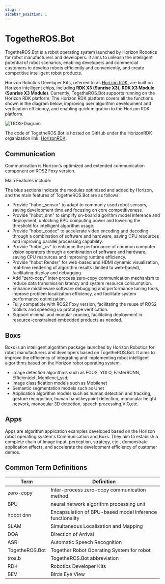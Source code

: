 ```yaml
---
slug: /
sidebar_position: 1
---
```


# TogetheROS.Bot
TogetheROS.Bot is a robot operating system launched by Horizon Robotics for robot manufacturers and developers. It aims to unleash the intelligent potential of robot scenarios, enabling developers and commercial customers to develop robots efficiently and conveniently, and create competitive intelligent robot products.

Horizon Robotics Developer Kits, referred to as [Horizon RDK](https://developer.horizon.cc/documents_rdk/), are built on Horizon intelligent chips, including **RDK X3 (Sunrise X3)**, **RDK X3 Module (Sunrise X3 Module)**. Currently, TogetheROS.Bot supports running on the Horizon RDK platform. The Horizon RDK platform covers all the functions shown in the diagram below, improving user algorithm development and verification efficiency, and enabling quick migration to the Horizon RDK platform.

![TROS-Diagram](../static/img/TogetheROS.png)

The code of TogetheROS.Bot is hosted on GitHub under the HorizonRDK organization link: [HorizonRDK](https://github.com/HorizonRDK).

## Communication
Communication is Horizon's optimized and extended communication component on ROS2 Foxy version.

Main Features include:

The blue sections indicate the modules optimized and added by Horizon, and the main features of TogetheROS.Bot are as follows:

- Provide "hobot_sensor" to adapt to commonly used robot sensors, saving development time and focusing on core competitiveness.
- Provide "hobot_dnn" to simplify on-board algorithm model inference and deployment, unlocking BPU computing power and lowering the threshold for intelligent algorithm usage.
- Provide "hobot_codec" to accelerate video encoding and decoding through a combination of software and hardware, saving CPU resources and improving parallel processing capability.
- Provide "hobot_cv" to enhance the performance of common computer vision operators through a combination of software and hardware, saving CPU resources and improving runtime efficiency.
- Provide "hobot Render" for web-based and HDMI dynamic visualization, real-time rendering of algorithm results (limited to web-based), facilitating display and debugging.
- Add "zero-copy" inter-process zero-copy communication mechanism to reduce data transmission latency and system resource consumption.
- Enhance middleware software debugging and performance tuning tools, improve problem localization efficiency, and facilitate system performance optimization.
- Fully compatible with ROS2 Foxy version, facilitating the reuse of ROS2 toolkits and speeding up prototype verification.
- Support minimal and modular pruning, facilitating deployment in resource-constrained embedded products as needed.

## Boxs
Boxs is an intelligent algorithm package launched by Horizon Robotics for robot manufacturers and developers based on TogetheROS.Bot. It aims to improve the efficiency of integrating and implementing robot intelligent algorithms based on the Horizon robot operating system.

- Image detection algorithms such as FCOS, YOLO, FasterRCNN, Efficientdet, Mobilenet_ssd;
- Image classification models such as Mobilenet
- Semantic segmentation models such as Unet
- Application algorithm models such as human detection and tracking, gesture recognition, human hand keypoint detection, monocular height network, monocular 3D detection, speech processing,VIO,etc.

## Apps
Apps are algorithm application examples developed based on the Horizon robot operating system's Communication and Boxs. They aim to establish a complete chain of image input, perception, strategy, etc., demonstrate application effects, and accelerate the development efficiency of customer demos.

## Common Term Definitions

| Term                             | Definition                                               |
| ---------------------------------| --------------------------------------------------------|
| zero-copy                        | Inter-process zero-copy communication method             |
| BPU                              | neural network algorithm processing unit             |
| hobot dnn                        | Encapsulation of BPU-based model inference functionality |
| SLAM                              | Simultaneous Localization and Mapping |
| DOA                               | Direction of Arrival                     |
| ASR                               | Automatic Speech Recognition             |
| TogetheROS.Bot                    | Together Robot Operating System for robot    |
| tros.b                            | TogetheROS.Bot abbreviation               |
| RDK                               | Robotics Developer Kits                   |
| BEV                               | Birds Eye View                   |